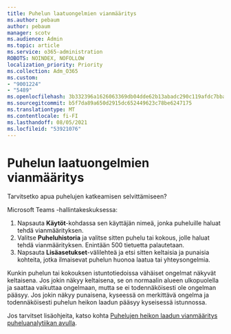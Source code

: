 ```yaml
---
title: Puhelun laatuongelmien vianmääritys
ms.author: pebaum
author: pebaum
manager: scotv
ms.audience: Admin
ms.topic: article
ms.service: o365-administration
ROBOTS: NOINDEX, NOFOLLOW
localization_priority: Priority
ms.collection: Adm_O365
ms.custom:
- "9001224"
- "5489"
ms.openlocfilehash: 3b332396a1626063369db04dde62b13abadc290c119afdc7bba042da21f7bfba
ms.sourcegitcommit: b5f7da89a650d2915dc652449623c78be6247175
ms.translationtype: MT
ms.contentlocale: fi-FI
ms.lasthandoff: 08/05/2021
ms.locfileid: "53921076"
---
```

# <a name="troubleshoot-call-quality-problems"></a>Puhelun laatuongelmien vianmääritys

Tarvitsetko apua puhelujen katkeamisen selvittämiseen?

Microsoft Teams -hallintakeskuksessa:

1. Napsauta **Käytöt**-kohdassa sen käyttäjän nimeä, jonka puheluille haluat tehdä vianmäärityksen.
2. Valitse **Puheluhistoria** ja valitse sitten puhelu tai kokous, jolle haluat tehdä vianmäärityksen. Enintään 500 tietuetta palautetaan.
3. Napsauta **Lisäasetukset**-välilehteä ja etsi sitten keltaisia ja punaisia kohteita, jotka ilmaisevat puhelun huonoa laatua tai yhteysongelmia.

Kunkin puhelun tai kokouksen istuntotiedoissa vähäiset ongelmat näkyvät keltaisena. Jos jokin näkyy keltaisena, se on normaalin alueen ulkopuolella ja saattaa vaikuttaa ongelmaan, mutta se ei todennäköisesti ole ongelman pääsyy. Jos jokin näkyy punaisena, kyseessä on merkittävä ongelma ja todennäköisesti puhelun heikon laadun pääsyy kyseisessä istunnossa.

Jos tarvitset lisäohjeita, katso kohta [Puhelujen heikon laadun vianmääritys puheluanalytiikan avulla](https://docs.microsoft.com/microsoftteams/use-call-analytics-to-troubleshoot-poor-call-quality#troubleshoot-call-quality-problems-using-call-analytics).
